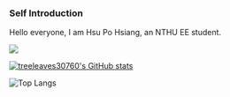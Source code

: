 ### Self Introduction

Hello everyone, I am Hsu Po Hsiang, an NTHU EE student.

![](https://komarev.com/ghpvc/?username=treeleaves30760)

[![treeleaves30760's GitHub stats](https://github-readme-stats.vercel.app/api?username=treeleaves30760)](https://github.com/anuraghazra/github-readme-stats)

![Top Langs](https://github-readme-stats.vercel.app/api/top-langs/?username=treeleaves30760&size_weight=0.5&count_weight=0.5)
<!--
**treeleaves30760/treeleaves30760** is a ✨ _special_ ✨ repository because its `README.md` (this file) appears on your GitHub profile.

Here are some ideas to get you started:

- 🔭 I’m currently working on ...
- 🌱 I’m currently learning ...
- 👯 I’m looking to collaborate on ...
- 🤔 I’m looking for help with ...
- 💬 Ask me about ...
- 📫 How to reach me: ...
- 😄 Pronouns: ...
- ⚡ Fun fact: ...
-->
